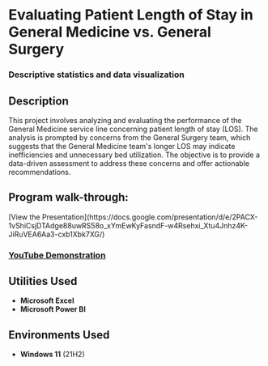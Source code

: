 <h1>Evaluating Patient Length of Stay in General Medicine vs. General Surgery</h1>
<h3>Descriptive statistics and data visualization</h3>

<h2>Description</h2>
This project involves analyzing and evaluating the performance of the General Medicine service line concerning patient length of stay (LOS). The analysis is prompted by concerns from the General Surgery team, which suggests that the General Medicine team's longer LOS may indicate inefficiencies and unnecessary bed utilization. The objective is to provide a data-driven assessment to address these concerns and offer actionable recommendations.
<br />

<h2>Program walk-through:</h2>
[View the Presentation](https://docs.google.com/presentation/d/e/2PACX-1vShiCsjDTAdge88uwRS58o_xYmEwKyFasndF-w4Rsehxi_Xtu4Jnhz4K-JiRuVEA6Aa3-cxb1Xbk7XG/)

 ### [YouTube Demonstration](https://youtu.be/7eJexJVCqJo)

<h2>Utilities Used</h2>

- <b>Microsoft Excel</b> 
- <b>Microsoft Power BI</b>


<h2>Environments Used </h2>

- <b>Windows 11</b> (21H2)



<!--
 ```diff
- text in red
+ text in green
! text in orange
# text in gray
@@ text in purple (and bold)@@
```
--!>
